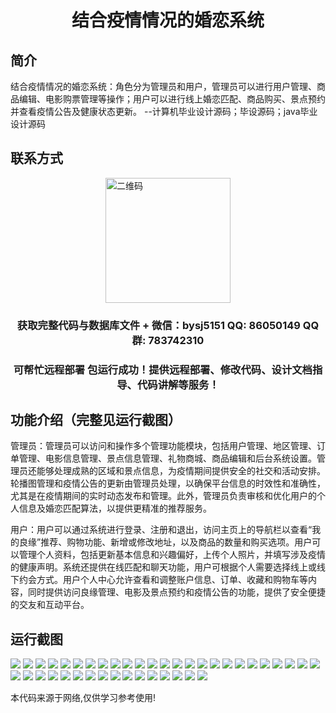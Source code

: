 <p><h1 align="center">结合疫情情况的婚恋系统</h1></p>

## 简介
结合疫情情况的婚恋系统：角色分为管理员和用户，管理员可以进行用户管理、商品编辑、电影购票管理等操作；用户可以进行线上婚恋匹配、商品购买、景点预约并查看疫情公告及健康状态更新。    --计算机毕业设计源码；毕设源码；java毕业设计源码


## 联系方式
<img src="https://bs-1329754181.cos.ap-shanghai.myqcloud.com/wx.jpg" alt="二维码" style="display: block; margin: 0 auto;" width="200px">
<p><h3 align="center">获取完整代码与数据库文件 + 微信：bysj5151 QQ: 86050149 QQ群: 783742310</h3></p>
<p><h3 align="center">可帮忙远程部署 包运行成功！提供远程部署、修改代码、设计文档指导、代码讲解等服务！</h3></p>

## 功能介绍（完整见运行截图）
管理员：管理员可以访问和操作多个管理功能模块，包括用户管理、地区管理、订单管理、电影信息管理、景点信息管理、礼物商城、商品编辑和后台系统设置。管理员还能够处理成熟的区域和景点信息，为疫情期间提供安全的社交和活动安排。轮播图管理和疫情公告的更新由管理员处理，以确保平台信息的时效性和准确性，尤其是在疫情期间的实时动态发布和管理。此外，管理员负责审核和优化用户的个人信息及婚恋匹配算法，以提供更精准的推荐服务。

用户：用户可以通过系统进行登录、注册和退出，访问主页上的导航栏以查看“我的良缘”推荐、购物功能、新增或修改地址，以及商品的数量和购买选项。用户可以管理个人资料，包括更新基本信息和兴趣偏好，上传个人照片，并填写涉及疫情的健康声明。系统还提供在线匹配和聊天功能，用户可根据个人需要选择线上或线下约会方式。用户个人中心允许查看和调整账户信息、订单、收藏和购物车等内容，同时提供访问良缘管理、电影及景点预约和疫情公告的功能，提供了安全便捷的交友和互动平台。


## 运行截图
![](https://bs-1329754181.cos.ap-shanghai.myqcloud.com/spring/MarrySystemBasedOnEpidemicSituation/img/001.jpg)
![](https://bs-1329754181.cos.ap-shanghai.myqcloud.com/spring/MarrySystemBasedOnEpidemicSituation/img/002.jpg)
![](https://bs-1329754181.cos.ap-shanghai.myqcloud.com/spring/MarrySystemBasedOnEpidemicSituation/img/003.jpg)
![](https://bs-1329754181.cos.ap-shanghai.myqcloud.com/spring/MarrySystemBasedOnEpidemicSituation/img/004.jpg)
![](https://bs-1329754181.cos.ap-shanghai.myqcloud.com/spring/MarrySystemBasedOnEpidemicSituation/img/005.jpg)
![](https://bs-1329754181.cos.ap-shanghai.myqcloud.com/spring/MarrySystemBasedOnEpidemicSituation/img/006.jpg)
![](https://bs-1329754181.cos.ap-shanghai.myqcloud.com/spring/MarrySystemBasedOnEpidemicSituation/img/007.jpg)
![](https://bs-1329754181.cos.ap-shanghai.myqcloud.com/spring/MarrySystemBasedOnEpidemicSituation/img/008.jpg)
![](https://bs-1329754181.cos.ap-shanghai.myqcloud.com/spring/MarrySystemBasedOnEpidemicSituation/img/009.jpg)
![](https://bs-1329754181.cos.ap-shanghai.myqcloud.com/spring/MarrySystemBasedOnEpidemicSituation/img/010.jpg)
![](https://bs-1329754181.cos.ap-shanghai.myqcloud.com/spring/MarrySystemBasedOnEpidemicSituation/img/011.jpg)
![](https://bs-1329754181.cos.ap-shanghai.myqcloud.com/spring/MarrySystemBasedOnEpidemicSituation/img/012.jpg)
![](https://bs-1329754181.cos.ap-shanghai.myqcloud.com/spring/MarrySystemBasedOnEpidemicSituation/img/013.jpg)
![](https://bs-1329754181.cos.ap-shanghai.myqcloud.com/spring/MarrySystemBasedOnEpidemicSituation/img/014.jpg)
![](https://bs-1329754181.cos.ap-shanghai.myqcloud.com/spring/MarrySystemBasedOnEpidemicSituation/img/015.jpg)
![](https://bs-1329754181.cos.ap-shanghai.myqcloud.com/spring/MarrySystemBasedOnEpidemicSituation/img/016.jpg)
![](https://bs-1329754181.cos.ap-shanghai.myqcloud.com/spring/MarrySystemBasedOnEpidemicSituation/img/017.jpg)
![](https://bs-1329754181.cos.ap-shanghai.myqcloud.com/spring/MarrySystemBasedOnEpidemicSituation/img/018.jpg)
![](https://bs-1329754181.cos.ap-shanghai.myqcloud.com/spring/MarrySystemBasedOnEpidemicSituation/img/019.jpg)
![](https://bs-1329754181.cos.ap-shanghai.myqcloud.com/spring/MarrySystemBasedOnEpidemicSituation/img/020.jpg)
![](https://bs-1329754181.cos.ap-shanghai.myqcloud.com/spring/MarrySystemBasedOnEpidemicSituation/img/021.jpg)
![](https://bs-1329754181.cos.ap-shanghai.myqcloud.com/spring/MarrySystemBasedOnEpidemicSituation/img/022.jpg)
![](https://bs-1329754181.cos.ap-shanghai.myqcloud.com/spring/MarrySystemBasedOnEpidemicSituation/img/023.jpg)
![](https://bs-1329754181.cos.ap-shanghai.myqcloud.com/spring/MarrySystemBasedOnEpidemicSituation/img/024.jpg)
![](https://bs-1329754181.cos.ap-shanghai.myqcloud.com/spring/MarrySystemBasedOnEpidemicSituation/img/025.jpg)
![](https://bs-1329754181.cos.ap-shanghai.myqcloud.com/spring/MarrySystemBasedOnEpidemicSituation/img/026.jpg)
![](https://bs-1329754181.cos.ap-shanghai.myqcloud.com/spring/MarrySystemBasedOnEpidemicSituation/img/027.jpg)
![](https://bs-1329754181.cos.ap-shanghai.myqcloud.com/spring/MarrySystemBasedOnEpidemicSituation/img/028.jpg)
![](https://bs-1329754181.cos.ap-shanghai.myqcloud.com/spring/MarrySystemBasedOnEpidemicSituation/img/029.jpg)
![](https://bs-1329754181.cos.ap-shanghai.myqcloud.com/spring/MarrySystemBasedOnEpidemicSituation/img/030.jpg)
![](https://bs-1329754181.cos.ap-shanghai.myqcloud.com/spring/MarrySystemBasedOnEpidemicSituation/img/031.jpg)
![](https://bs-1329754181.cos.ap-shanghai.myqcloud.com/spring/MarrySystemBasedOnEpidemicSituation/img/032.jpg)
![](https://bs-1329754181.cos.ap-shanghai.myqcloud.com/spring/MarrySystemBasedOnEpidemicSituation/img/033.jpg)
![](https://bs-1329754181.cos.ap-shanghai.myqcloud.com/spring/MarrySystemBasedOnEpidemicSituation/img/034.jpg)
![](https://bs-1329754181.cos.ap-shanghai.myqcloud.com/spring/MarrySystemBasedOnEpidemicSituation/img/035.jpg)
![](https://bs-1329754181.cos.ap-shanghai.myqcloud.com/spring/MarrySystemBasedOnEpidemicSituation/img/036.jpg)
![](https://bs-1329754181.cos.ap-shanghai.myqcloud.com/spring/MarrySystemBasedOnEpidemicSituation/img/037.jpg)
![](https://bs-1329754181.cos.ap-shanghai.myqcloud.com/spring/MarrySystemBasedOnEpidemicSituation/img/038.jpg)
![](https://bs-1329754181.cos.ap-shanghai.myqcloud.com/spring/MarrySystemBasedOnEpidemicSituation/img/039.jpg)
![](https://bs-1329754181.cos.ap-shanghai.myqcloud.com/spring/MarrySystemBasedOnEpidemicSituation/img/040.jpg)
![](https://bs-1329754181.cos.ap-shanghai.myqcloud.com/spring/MarrySystemBasedOnEpidemicSituation/img/041.jpg)

<p>本代码来源于网络,仅供学习参考使用!</p>
